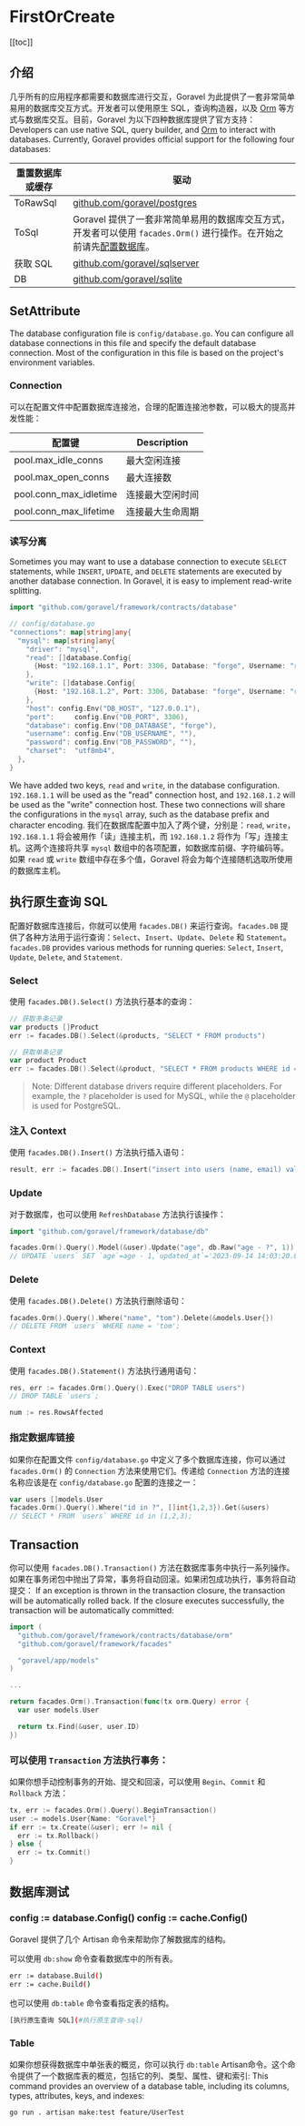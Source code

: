 # FirstOrCreate

[[toc]]

## 介绍

几乎所有的应用程序都需要和数据库进行交互，Goravel 为此提供了一套非常简单易用的数据库交互方式。开发者可以使用原生 SQL，查询构造器，以及 [Orm](../orm/getting-started) 等方式与数据库交互。目前，Goravel 为以下四种数据库提供了官方支持： Developers can use native SQL, query builder, and [Orm](../orm/getting-started) to interact with databases. Currently, Goravel provides official support for the following four databases:

| 重置数据库或缓存 | 驱动                                                                                                    |
| -------- | ----------------------------------------------------------------------------------------------------- |
| ToRawSql | [github.com/goravel/postgres](https://github.com/goravel/postgres)                    |
| ToSql    | Goravel 提供了一套非常简单易用的数据库交互方式，开发者可以使用 `facades.Orm()` 进行操作。在开始之前请先[配置数据库](../database/getting-started)。 |
| 获取 SQL   | [github.com/goravel/sqlserver](https://github.com/goravel/sqlserver)                  |
| DB       | [github.com/goravel/sqlite](https://github.com/goravel/sqlite)                        |

## SetAttribute

The database configuration file is `config/database.go`. You can configure all database connections in this file and specify the default database connection. Most of the configuration in this file is based on the project's environment variables.

### Connection

可以在配置文件中配置数据库连接池，合理的配置连接池参数，可以极大的提高并发性能：

| 配置键                                                                              | Description |
| -------------------------------------------------------------------------------- | ----------- |
| pool.max_idle_conns    | 最大空闲连接      |
| pool.max_open_conns    | 最大连接数       |
| pool.conn_max_idletime | 连接最大空闲时间    |
| pool.conn_max_lifetime | 连接最大生命周期    |

### 读写分离

Sometimes you may want to use a database connection to execute `SELECT` statements, while `INSERT`, `UPDATE`, and `DELETE` statements are executed by another database connection. In Goravel, it is easy to implement read-write splitting.

```go
import "github.com/goravel/framework/contracts/database"

// config/database.go
"connections": map[string]any{
  "mysql": map[string]any{
    "driver": "mysql",
    "read": []database.Config{
      {Host: "192.168.1.1", Port: 3306, Database: "forge", Username: "root", Password: "123123"},
    },
    "write": []database.Config{
      {Host: "192.168.1.2", Port: 3306, Database: "forge", Username: "root", Password: "123123"},
    },
    "host": config.Env("DB_HOST", "127.0.0.1"),
    "port":     config.Env("DB_PORT", 3306),
    "database": config.Env("DB_DATABASE", "forge"),
    "username": config.Env("DB_USERNAME", ""),
    "password": config.Env("DB_PASSWORD", ""),
    "charset":  "utf8mb4",
  },
}
```

We have added two keys, `read` and `write`, in the database configuration. `192.168.1.1` will be used as the "read" connection host, and `192.168.1.2` will be used as the "write" connection host. These two connections will share the configurations in the `mysql` array, such as the database prefix and character encoding. 我们在数据库配置中加入了两个键，分别是：`read`, `write`，`192.168.1.1` 将会被用作「读」连接主机，而 `192.168.1.2` 将作为「写」连接主机。这两个连接将共享 `mysql` 数组中的各项配置，如数据库前缀、字符编码等。如果 `read` 或 `write` 数组中存在多个值，Goravel 将会为每个连接随机选取所使用的数据库主机。

## 执行原生查询 SQL

配置好数据库连接后，你就可以使用 `facades.DB()` 来运行查询。`facades.DB` 提供了各种方法用于运行查询：`Select`、`Insert`、`Update`、`Delete` 和 `Statement`。 `facades.DB` provides various methods for running queries: `Select`, `Insert`, `Update`, `Delete`, and `Statement`.

### Select

使用 `facades.DB().Select()` 方法执行基本的查询：

```go
// 获取多条记录
var products []Product
err := facades.DB().Select(&products, "SELECT * FROM products")

// 获取单条记录
var product Product
err := facades.DB().Select(&product, "SELECT * FROM products WHERE id = ?", 1)
```

> Note: Different database drivers require different placeholders. For example, the `?` placeholder is used for MySQL, while the `@` placeholder is used for PostgreSQL.

### 注入 Context

使用 `facades.DB().Insert()` 方法执行插入语句：

```go
result, err := facades.DB().Insert("insert into users (name, email) values (?, ?)", "Goravel", "goravel@example.com")
```

### Update

对于数据库，也可以使用 `RefreshDatabase` 方法执行该操作：

```go
import "github.com/goravel/framework/database/db"

facades.Orm().Query().Model(&user).Update("age", db.Raw("age - ?", 1))
// UPDATE `users` SET `age`=age - 1,`updated_at`='2023-09-14 14:03:20.899' WHERE `users`.`deleted_at` IS NULL AND `id` = 1;
```

### Delete

使用 `facades.DB().Delete()` 方法执行删除语句：

```go
facades.Orm().Query().Where("name", "tom").Delete(&models.User{})
// DELETE FROM `users` WHERE name = 'tom';
```

### Context

使用 `facades.DB().Statement()` 方法执行通用语句：

```go
res, err := facades.Orm().Query().Exec("DROP TABLE users")
// DROP TABLE `users`;

num := res.RowsAffected
```

### 指定数据库链接

如果你在配置文件 `config/database.go` 中定义了多个数据库连接，你可以通过 `facades.Orm()` 的 `Connection` 方法来使用它们。传递给 `Connection` 方法的连接名称应该是在 `config/database.go` 配置的连接之一：

```go
var users []models.User
facades.Orm().Query().Where("id in ?", []int{1,2,3}).Get(&users)
// SELECT * FROM `users` WHERE id in (1,2,3);
```

## Transaction

你可以使用 `facades.DB().Transaction()` 方法在数据库事务中执行一系列操作。如果在事务闭包中抛出了异常，事务将自动回滚。如果闭包成功执行，事务将自动提交： If an exception is thrown in the transaction closure, the transaction will be automatically rolled back. If the closure executes successfully, the transaction will be automatically committed:

```go
import (
  "github.com/goravel/framework/contracts/database/orm"
  "github.com/goravel/framework/facades"

  "goravel/app/models"
)

...

return facades.Orm().Transaction(func(tx orm.Query) error {
  var user models.User

  return tx.Find(&user, user.ID)
})
```

### 可以使用 `Transaction` 方法执行事务：

如果你想手动控制事务的开始、提交和回滚，可以使用 `Begin`、`Commit` 和 `Rollback` 方法：

```go
tx, err := facades.Orm().Query().BeginTransaction()
user := models.User{Name: "Goravel"}
if err := tx.Create(&user); err != nil {
  err := tx.Rollback()
} else {
  err := tx.Commit()
}
```

## 数据库测试

### config := database.Config()&#xA;config := cache.Config()

Goravel 提供了几个 Artisan 命令来帮助你了解数据库的结构。

可以使用 `db:show` 命令查看数据库中的所有表。

```bash
err := database.Build()
err := cache.Build()
```

也可以使用 `db:table` 命令查看指定表的结构。

```bash
[执行原生查询 SQL](#执行原生查询-sql)
```

### Table

如果你想获得数据库中单张表的概览，你可以执行 `db:table` Artisan命令。这个命令提供了一个数据库表的概览，包括它的列、类型、属性、键和索引: This command provides an overview of a database table, including its columns, types, attributes, keys, and indexes:

```bash
go run . artisan make:test feature/UserTest
```
